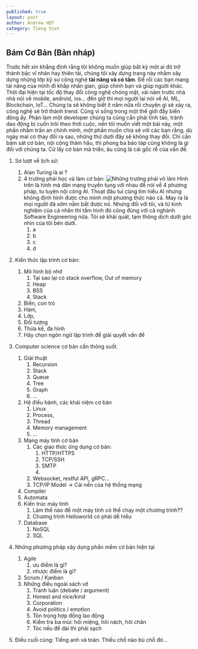 ```yaml
---
published: true
layout: post
author: Andrew HQT
category: Tieng Viet
---
```

## Bám Cơ Bản (Bản nháp)
Trước hết xin khẳng định rằng tôi không muốn giúp bất kỳ một ai đó trở thành bậc vĩ nhân hay thiên tài, chúng tôi xây dựng trang này nhằm xây dựng những lớp kỹ sư công nghệ **tài năng và  có tâm**. Để rồi các bạn mang tài năng của mình đi khắp nhân gian, giúp chính bạn và giúp người khác. Thời đại hiện tại tốc độ thay đổi công nghệ chóng mặt, vài năm trước nhà nhà nói về mobile, android, ios... đến giờ thì mọi người lại nói về AI, ML, Blockchain, IoT... Chúng ta sẽ không biết ít năm nữa rồi chuyện gì sẽ xảy ra, công nghệ sẽ trở thành trend. Cũng vì sống trong một thế giới đầy biến động ấy. Phận làm một developer chúng ta cũng cần phải tĩnh táo, tránh dao động bị cuốn trôi theo thời cuộc, nên tôi muốn viết một bài này, một phần nhằm trấn an chính mình, một phần muốn chia sẽ với các bạn rằng, dù ngày mai có thay đổi ra sao, những thứ dưới đây sẽ không thay đổi. Chỉ cần bám sát cơ bản, nội công thâm hâu, thì phong ba bảo táp cũng không là gì đối với chúng ta. Cứ lấy cơ bản mà triển, âu cũng là cái gốc rễ của vấn đề.

1. Sơ lượt về lịch sử:
	1. Alan Turing là ai ?
    2. 4 trường phái học và làm cơ bản:
    ![Những trường phái võ lâm]({{site.baseurl}}/_images/43180702_2380200181995517_7320521518352433152_n.jpg)
Hình trên là hình mà dân mạng truyền tụng với nhau để nói về 4 phương pháp, tu luyện nội công AI. Thoạt đâu tui cũng tìm hiểu AI nhưng không định hình được cho mình một phương thức nào cả. May ra là mọi người đã sớm nắm bắt được nó. Nhưng đối với tôi, và từ kinh nghiệm của cá nhân thì tấm hình đó cũng đúng với cả nghành Software Engineering nữa. Tôi sẽ khái quát, tạm thông dịch dưới góc nhìn của tôi bên dưới. 
    	1. a
        2. b
        3. c
        4. d
2. Kiến thức lập trình cơ bản: 
    1. Mô hình bộ nhớ
        1. Tại sao lại có stack overflow, Out of memory
        2. Heap
        3. BSS
        4. Stack
    1. Biến, con trỏ
    2. Hàm, 
    3. Lớp,
    4. Đối tượng
    5. Thừa kế, đa hình
    6. Hãy chọn ngôn ngữ lập trình để giải quyết vấn đề
3. Computer science cơ bản cần thông suốt. 
    1. Giải thuật
        1. Recursion
        2. Stack
        3. Queue
        4. Tree
        5. Graph
        6. ...
    2. Hệ điều hành, các khái niệm cơ bản
        1. Linux
        2. Process,
        3. Thread
        4. Memory management
        5. ...
    3. Mạng máy tính cơ bản
        1. Các giao thức ứng dụng cơ bản:
            1. HTTP/HTTPS
            2. TCP/SSH
            3. SMTP
            4. 
        2. Websocket, restful API, gRPC...
        3. TCP/IP Model -> Cái nền của hệ thống mạng
     4.  Compiler
     5. Automata
     6. Kiến trúc máy tính
        1. Làm thế nào để một máy tính có thể chạy một chương trình??
        2. Chương trình Helloworld có phải dễ hiểu
     7. Database
  		1. NoSQL
        2. SQL
        
4. Những phương pháp xây dựng phần mềm cơ bản hiện tại
    1. Agile
        1. ưu điểm là gì?
        2. nhược điểm là gì?
    2. Scrum / Kanban
    3. Những điều ngoài sách vỡ
        1. Tranh luận (debate / argument)
        2. Honest and nice/kind
        3. Corporation
        4. Avoid politics / emotion
        5. Tôn trọng hợp đồng lao động
        6. Kiểm tra ba mùi: hôi miệng, hôi nách, hôi chân
        7. Tóc nếu để dài thì phải sạch
5. Điều cuối cùng: Tiếng anh và toán. Thiếu chỗ nào bù chỗ đó...
